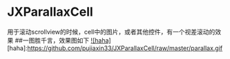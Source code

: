 # JXParallaxCell
用于滚动scrollview的时候，cell中的图片，或者其他控件，有一个视差滚动的效果
##一图胜千言，效果图如下
[![haha]](http://baidu.com)
[haha]:https://github.com/pujiaxin33/JXParallaxCell/raw/master/parallax.gif
